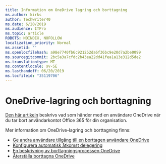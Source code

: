 ```yaml
---
title: Information om OneDrive lagring och borttagning
ms.author: kirks
author: Techwriter40
ms.date: 6/20/2019
ms.audience: ITPro
ms.topic: article
ROBOTS: NOINDEX, NOFOLLOW
localization_priority: Normal
ms.assetid: ''
ms.openlocfilehash: a98e7740fb6c921252da6f36bc9e20d7a2be0099
ms.sourcegitcommit: 2bc5a3a7cfdc2b43ea22dd41fea1a13e312d5de2
ms.translationtype: MT
ms.contentlocale: sv-SE
ms.lasthandoff: 06/20/2019
ms.locfileid: "35119706"
---
```

# <a name="onedrive-retention-and-deletion"></a>OneDrive-lagring och borttagning

[Den här artikeln](https://docs.microsoft.com/onedrive/restore-deleted-onedrive) beskrivs vad som händer med en användare OneDrive när du tar bort användarkontot Office 365 för din organisation.

Mer information om OneDrive-lagring och borttagning finns:

- [Ge andra användare tillgång till en borttagen användare OneDrive](https://docs.microsoft.com/onedrive/retention-and-deletion#give-another-user-access-to-a-deleted-users-onedrive)
- [Konfigurera automatisk åtkomst delegering](https://docs.microsoft.com/onedrive/retention-and-deletion#configure-automatic-access-delegation)
- [En beskrivning av borttagningsprocessen OneDrive](https://docs.microsoft.com/onedrive/retention-and-deletion#the-onedrive-deletion-process)
- [Återställa borttagna OneDrive](https://docs.microsoft.com/onedrive/retention-and-deletion#configure-automatic-access-delegation)